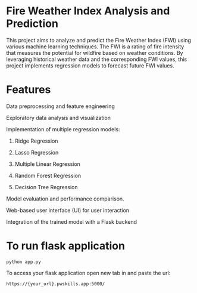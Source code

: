 # Fire Weather Index Analysis and Prediction
This project aims to analyze and predict the Fire Weather Index (FWI) using various machine learning techniques. The FWI is a rating of fire intensity that measures the potential for wildfire based on weather conditions. By leveraging historical weather data and the corresponding FWI values, this project implements regression models to forecast future FWI values.

# Features
Data preprocessing and feature engineering

Exploratory data analysis and visualization

Implementation of multiple regression models:

  1) Ridge Regression

  2) Lasso Regression

  3) Multiple Linear Regression

  4) Random Forest Regression

  5) Decision Tree Regression

Model evaluation and performance comparison.

Web-based user interface (UI) for user interaction

Integration of the trained model with a Flask backend


# To run flask application 

```
python app.py
```


To access your flask application open new tab in and paste the url:
```
https://{your_url}.pwskills.app:5000/
```
